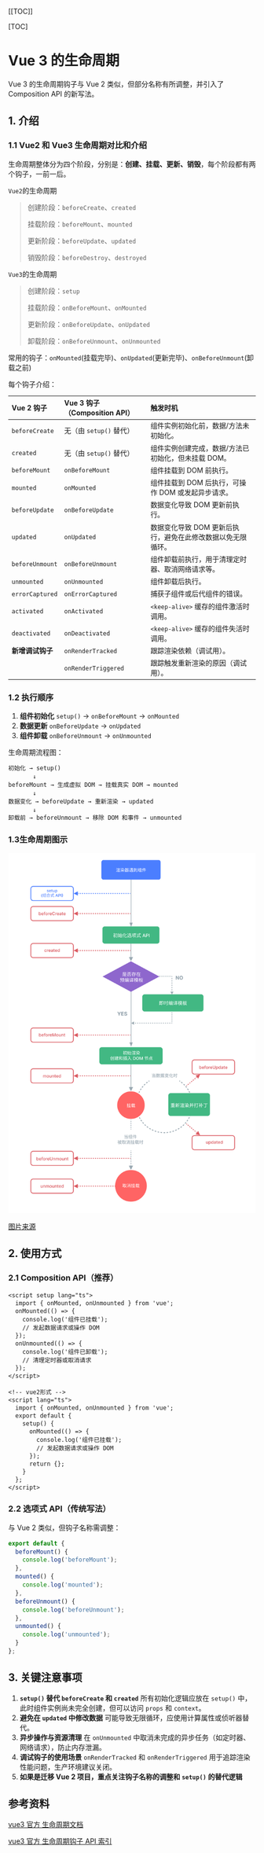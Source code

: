 [[TOC]]

[TOC]



# Vue 3 的生命周期

Vue 3 的生命周期钩子与 Vue 2 类似，但部分名称有所调整，并引入了 Composition API 的新写法。

## 1. 介绍

### 1.1 Vue2 和 Vue3 生命周期对比和介绍

生命周期整体分为四个阶段，分别是：**创建、挂载、更新、销毁**，每个阶段都有两个钩子，一前一后。

`Vue2`的生命周期

> 创建阶段：`beforeCreate`、`created`
>
> 挂载阶段：`beforeMount`、`mounted`
>
> 更新阶段：`beforeUpdate`、`updated`
>
> 销毁阶段：`beforeDestroy`、`destroyed`

`Vue3`的生命周期

> 创建阶段：`setup`
>
> 挂载阶段：`onBeforeMount`、`onMounted`
>
> 更新阶段：`onBeforeUpdate`、`onUpdated`
>
> 卸载阶段：`onBeforeUnmount`、`onUnmounted`

常用的钩子：`onMounted`(挂载完毕)、`onUpdated`(更新完毕)、`onBeforeUnmount`(卸载之前)

每个钩子介绍：

| **Vue 2 钩子**   | **Vue 3 钩子（Composition API）** | **触发时机**                                                |
| :--------------- | :-------------------------------- | :---------------------------------------------------------- |
| `beforeCreate`   | 无（由 `setup()` 替代）           | 组件实例初始化前，数据/方法未初始化。                       |
| `created`        | 无（由 `setup()` 替代）           | 组件实例创建完成，数据/方法已初始化，但未挂载 DOM。         |
| `beforeMount`    | `onBeforeMount`                   | 组件挂载到 DOM 前执行。                                     |
| `mounted`        | `onMounted`                       | 组件挂载到 DOM 后执行，可操作 DOM 或发起异步请求。          |
| `beforeUpdate`   | `onBeforeUpdate`                  | 数据变化导致 DOM 更新前执行。                               |
| `updated`        | `onUpdated`                       | 数据变化导致 DOM 更新后执行，避免在此修改数据以免无限循环。 |
| `beforeUnmount`  | `onBeforeUnmount`                 | 组件卸载前执行，用于清理定时器、取消网络请求等。            |
| `unmounted`      | `onUnmounted`                     | 组件卸载后执行。                                            |
| `errorCaptured`  | `onErrorCaptured`                 | 捕获子组件或后代组件的错误。                                |
| `activated`      | `onActivated`                     | `<keep-alive>` 缓存的组件激活时调用。                       |
| `deactivated`    | `onDeactivated`                   | `<keep-alive>` 缓存的组件失活时调用。                       |
| **新增调试钩子** | `onRenderTracked`                 | 跟踪渲染依赖（调试用）。                                    |
|                  | `onRenderTriggered`               | 跟踪触发重新渲染的原因（调试用）。                          |

### 1.2 执行顺序

1. **组件初始化**
   `setup()` → `onBeforeMount` → `onMounted`
2. **数据更新**
   `onBeforeUpdate` → `onUpdated`
3. **组件卸载**
   `onBeforeUnmount` → `onUnmounted`

生命周期流程图：

```markdown
初始化 → setup()
       ↓
beforeMount → 生成虚拟 DOM → 挂载真实 DOM → mounted
       ↓
数据变化 → beforeUpdate → 重新渲染 → updated
       ↓
卸载前 → beforeUnmount → 移除 DOM 和事件 → unmounted
```

### 1.3生命周期图示

![](./img/015-vue3-lifecycle.png)

[图片来源](https://cn.vuejs.org/guide/essentials/lifecycle.html)

## 2. 使用方式

### 2.1  Composition API（推荐）

```vue
<script setup lang="ts">
  import { onMounted, onUnmounted } from 'vue';
  onMounted(() => {
    console.log('组件已挂载');
    // 发起数据请求或操作 DOM
  });
  onUnmounted(() => {
    console.log('组件已卸载');
    // 清理定时器或取消请求
  });
</script>

<!-- vue2形式 -->
<script lang="ts">
  import { onMounted, onUnmounted } from 'vue';
  export default {
    setup() {
      onMounted(() => {
        console.log('组件已挂载');
        // 发起数据请求或操作 DOM
      });
      return {};
    }
  };
</script>
```

### 2.2 选项式 API（传统写法）

与 Vue 2 类似，但钩子名称需调整：

```js
export default {
  beforeMount() {
    console.log('beforeMount');
  },
  mounted() {
    console.log('mounted');
  },
  beforeUnmount() {
    console.log('beforeUnmount');
  },
  unmounted() {
    console.log('unmounted');
  }
};
```

## 3. 关键注意事项

1. **`setup()` 替代 `beforeCreate` 和 `created`**
   所有初始化逻辑应放在 `setup()` 中，此时组件实例尚未完全创建，但可以访问 `props` 和 `context`。
2. **避免在 `updated` 中修改数据**
   可能导致无限循环，应使用计算属性或侦听器替代。
3. **异步操作与资源清理**
   在 `onUnmounted` 中取消未完成的异步任务（如定时器、网络请求），防止内存泄漏。
4. **调试钩子的使用场景**
   `onRenderTracked` 和 `onRenderTriggered` 用于追踪渲染性能问题，生产环境建议关闭。
5. **如果是迁移 Vue 2 项目，重点关注钩子名称的调整和 `setup()` 的替代逻辑**



## 参考资料

[vue3 官方 生命周期文档](https://cn.vuejs.org/guide/essentials/lifecycle.html)

[vue3 官方 生命周期钩子 API 索引](https://cn.vuejs.org/api/composition-api-lifecycle.html)







